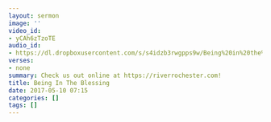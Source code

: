 ```yaml
---
layout: sermon
image: ''
video_id:
- yCAh6zTzoTE
audio_id:
- https://dl.dropboxusercontent.com/s/s4idzb3rwgpps9w/Being%20in%20the%20Blessing.mp3?dl=0
verses:
- none
summary: Check us out online at https://riverrochester.com!
title: Being In The Blessing
date: 2017-05-10 07:15
categories: []
tags: []
---
```

